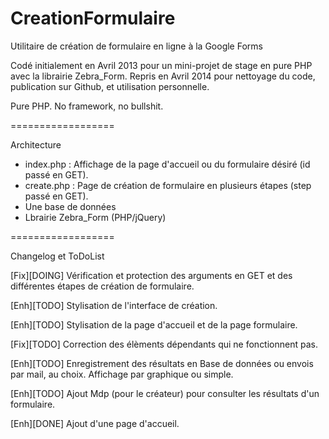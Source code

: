CreationFormulaire
==================

Utilitaire de création de formulaire en ligne à la Google Forms

Codé initialement en Avril 2013 pour un mini-projet de stage en pure PHP avec la librairie Zebra_Form. Repris en Avril 2014 pour nettoyage du code, publication sur Github, et utilisation personnelle. 

Pure PHP. No framework, no bullshit. 

==================

Architecture

* index.php : Affichage de la page d'accueil ou du formulaire désiré (id passé en GET).
* create.php : Page de création de formulaire en plusieurs étapes (step passé en GET). 
* Une base de données
* Lbrairie Zebra_Form (PHP/jQuery)

==================

Changelog et ToDoList

[Fix][DOING] Vérification et protection des arguments en GET et des différentes étapes de création de formulaire.


[Enh][TODO] Stylisation de l'interface de création.

[Enh][TODO] Stylisation de la page d'accueil et de la page formulaire.

[Fix][TODO] Correction des élèments dépendants qui ne fonctionnent pas. 

[Enh][TODO] Enregistrement des résultats en Base de données ou envois par mail, au choix. Affichage par graphique ou simple.

[Enh][TODO] Ajout Mdp (pour le créateur) pour consulter les résultats d'un formulaire. 


[Enh][DONE] Ajout d'une page d'accueil.